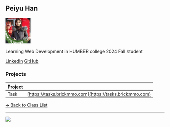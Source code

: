 <style>@import url("//readme.codeadam.ca/readme.css");</style>

## Peiyu Han

![Peiyu Han](../images/fish1219705.jpg)

Learning Web Development in HUMBER college 2024 Fall student


[LinkedIn](https://www.linkedin.com/in/peiyu-han-762337233/)
[GitHub](https://github.com/fish1219705)

### Projects

| Project |                                                          |
| ------- | -------------------------------------------------------- |
| Task    | [https://tasks.brickmmo.com](https://tasks.brickmmo.com) |

[&#10132; Back to Class List](/)

---

<a href="https://brickmmo.com">
<img src="https://brickmmo.com/images/brickmmo-logo-horizontal.jpg" width="100">
</a>